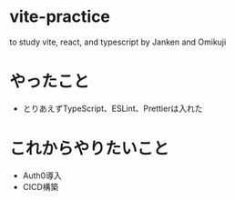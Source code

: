 # vite-practice
to study vite, react, and typescript by Janken and Omikuji

# やったこと
* とりあえずTypeScript、ESLint、Prettierは入れた

# これからやりたいこと
* Auth0導入
* CICD構築


